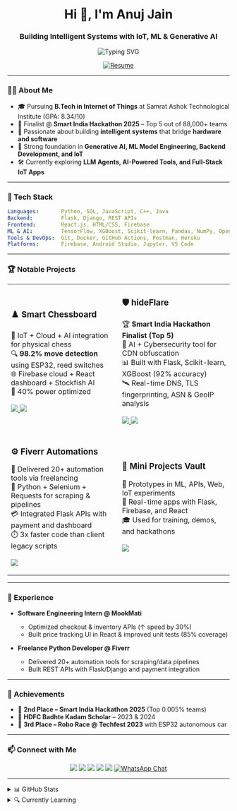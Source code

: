 <h1 align="center">Hi 👋, I'm Anuj Jain</h1>
<h3 align="center">Building Intelligent Systems with IoT, ML & Generative AI</h3>

<p align="center">
  <img src="https://readme-typing-svg.demolab.com/?lines=IoT%20%7C%20AI-ML%20%7C%20Generative%20AI%20Builder;Always%20Learning%20and%20Building%20!" alt="Typing SVG" />
</p>

<p align="center">
  <a href="https://anujjainbatu.github.io/anujjainbatu/Anuj_Jain_Resume.pdf">
    <img src="https://img.shields.io/badge/ Download Resume-007ACC?style=for-the-badge&logo=github&logoColor=white" alt="Resume" />
  </a>
</p>

---

### 👨‍💻 About Me

- 🎓 Pursuing **B.Tech in Internet of Things** at Samrat Ashok Technological Institute (GPA: 8.34/10)
- 🔬 Finalist @ **Smart India Hackathon 2025** – Top 5 out of 88,000+ teams
- 🧠 Passionate about building **intelligent systems** that bridge **hardware and software**
- 🧪 Strong foundation in **Generative AI, ML Model Engineering, Backend Development, and IoT**
- 🛠️ Currently exploring **LLM Agents, AI-Powered Tools, and Full-Stack IoT Apps**

---

### 🧰 Tech Stack

```yaml
Languages:       Python, SQL, JavaScript, C++, Java
Backend:         Flask, Django, REST APIs
Frontend:        React.js, HTML/CSS, Firebase
ML & AI:         TensorFlow, XGBoost, Scikit-learn, Pandas, NumPy, OpenCV
Tools & DevOps:  Git, Docker, GitHub Actions, Postman, Heroku
Platforms:       Firebase, Android Studio, Jupyter, VS Code
````

---

### 🏆 Notable Projects

<table> <tr> <td width="50%"> <h3>♟️ Smart Chessboard</h3> <p> 🧠 IoT + Cloud + AI integration for physical chess<br> 🔍 <strong>98.2% move detection</strong> using ESP32, reed switches<br> 🌐 Firebase cloud + React dashboard + Stockfish AI<br> 🔋 40% power optimized<br><br> <a href="https://github.com/anujjainbatu/chess-trace"> <img src="https://img.shields.io/github/stars/anujjainbatu/chess-trace?style=social" /> </a> <a href="https://github.com/anujjainbatu/chess-trace"> <img src="https://img.shields.io/badge/View%20Project-171515?style=for-the-badge&logo=github&logoColor=white" /> </a> </p> </td> <td width="50%"> <h3>🛡️ hideFlare</h3> <p> 🏆 <strong>Smart India Hackathon Finalist (Top 5)</strong><br> 🧪 AI + Cybersecurity tool for CDN obfuscation<br> 📊 Built with Flask, Scikit-learn, XGBoost (92% accuracy)<br> 🛰️ Real-time DNS, TLS fingerprinting, ASN & GeoIP analysis<br><br> <a href="https://github.com/anujjainbatu/hideFlare"> <img src="https://img.shields.io/github/stars/anujjainbatu/hideFlare?style=social" /> </a> <a href="https://github.com/anujjainbatu/hideFlare"> <img src="https://img.shields.io/badge/View%20Project-171515?style=for-the-badge&logo=github&logoColor=white" /> </a> </p> </td> </tr> <tr> <td width="50%"> <h3>⚙️ Fiverr Automations</h3> <p> 🧰 Delivered 20+ automation tools via freelancing<br> 🔄 Python + Selenium + Requests for scraping & pipelines<br> 💳 Integrated Flask APIs with payment and dashboard<br> ⏱️ 3x faster code than client legacy scripts<br><br> <a href="https://fiverr.com/anujjainbatu"> <img src="https://img.shields.io/badge/Fiverr-Visit_Profile-1DBF73?style=for-the-badge&logo=fiverr&logoColor=white" /> </a> </p> </td> <td width="50%"> <h3>📱 Mini Projects Vault</h3> <p> 🧪 Prototypes in ML, APIs, Web, IoT experiments<br> 🚀 Real-time apps with Flask, Firebase, and React<br> 🎓 Used for training, demos, and hackathons<br><br> <a href="https://github.com/anujjainbatu?tab=repositories&q=&type=public&language=&sort=updated"> <img src="https://img.shields.io/badge/Explore%20More%20Projects-343541?style=for-the-badge&logo=github&logoColor=white" /> </a> </p> </td> </tr> </table>

---

### 💼 Experience

* **Software Engineering Intern @ MookMati**

  * Optimized checkout & inventory APIs (↑ speed by 30%)
  * Built price tracking UI in React & improved unit tests (85% coverage)
* **Freelance Python Developer @ Fiverr**

  * Delivered 20+ automation tools for scraping/data pipelines
  * Built REST APIs with Flask/Django and payment integration

---

### 🥇 Achievements

* 🏅 **2nd Place – Smart India Hackathon 2025** (Top 0.005% teams)
* 🧠 **HDFC Badhte Kadam Scholar** – 2023 & 2024
* 🚗 **3rd Place – Robo Race @ Techfest 2023** with ESP32 autonomous car

---

### 📫 Connect with Me

<p align="center">
  <a href="mailto:anujjainbatu@gmail.com"><img src="https://img.shields.io/badge/Email-D14836?style=for-the-badge&logo=gmail&logoColor=white"></a>
  <a href="https://github.com/anujjainbatu"><img src="https://img.shields.io/badge/GitHub-100000?style=for-the-badge&logo=github&logoColor=white"></a>
  <a href="https://linkedin.com/in/anujjainbatu"><img src="https://img.shields.io/badge/LinkedIn-0077B5?style=for-the-badge&logo=linkedin&logoColor=white"></a>
  <a href="https://x.com/anujainbatu"><img src="https://img.shields.io/badge/X-000000?style=for-the-badge&logo=twitter&logoColor=white"></a>
  <a href="https://leetcode.com/u/anujjainbatu"><img src="https://img.shields.io/badge/LeetCode-FFA116?style=for-the-badge&logo=leetcode&logoColor=black"></a>
  <a href="https://wa.me/918305117236"><img src="https://img.shields.io/badge/WhatsApp-25D366?style=for-the-badge&logo=whatsapp&logoColor=white" alt="WhatsApp Chat" /></a>
</p>

---

<details>
<summary>📊 GitHub Stats</summary>


<div align="center">
  <table>
    <tr>
      <!-- GitHub Stats -->
      <td style="width: 49%; height: 330px;">
        <img 
          src="https://github-readme-stats.vercel.app/api?username=anujjainbatu&show_icons=true&theme=radical&hide_border=true&rank_icon=github" 
          alt="Anuj's GitHub Stats" 
          style="width: 100%; height: 100%; object-fit: cover; border-radius: 10px;" />
      </td>
      <!-- GitHub Streak -->
      <td style="width: 49%; height: 330px;">
        <img 
          src="https://github-readme-streak-stats.herokuapp.com?user=anujjainbatu&theme=radical&hide_border=true" 
          alt="Anuj's GitHub Streak" 
          style="width: 100%; height: 100%; object-fit: cover; border-radius: 10px;" />
      </td>
    </tr>
  </table>
</div>

<!-- Contribution Graph -->
<p align="center">
  <img width="90%" 
    src="https://github-readme-activity-graph.vercel.app/graph?username=anujjainbatu&theme=dracula&hide_border=true" 
    alt="Anuj's GitHub Activity Graph" />
</p>

<p align="center">
  <img src="https://komarev.com/ghpvc/?username=anujjainbatu&label=Profile%20views&color=0e75b6&style=flat" alt="Profile views" />
  &nbsp;•&nbsp;
  <a href="https://github.com/princebhatt03?tab=followers">
    <img alt="followers" title="Follow me on GitHub" src="https://img.shields.io/github/followers/anujjainbatu?color=236ad3&label=Followers&logo=github&logoColor=white&style=flat" />
  </a>
</p>

</details>

<details>
<summary>🔍 Currently Learning</summary>

* Building Autonomous Agents with LangChain
* Advanced Prompt Engineering for Business
* Designing Scalable IoT Systems
* Ethical AI & Red Teaming
* Business Analytics

</details>
